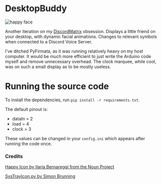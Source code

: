 # DesktopBuddy

![happy face](https://i.imgur.com/cGgORId.png)

Another iteration on my [DiscordMatrix](https://github.com/samclane/DiscordMatrix) obsession. Displays a little friend 
on your desktop, with dynamic facial animations. Changes to relevant symbols when connected to a Discord Voice Server. 

I've ditched PyFirmata, as it was running relatively heavy on my host computer. It would be much more efficient to just write the Arduino code myself and remove unnecessary overhead. The clock marquee, while cool, was on such a small display as to be mostly useless. 

# Running the source code

To install the dependencies, run `pip install -r requirements.txt`. 

The default pinout is:
* dataIn = 2
* load = 4
* clock = 3

These values can be changed in your `config.ini` which appears after running the code once. 

### Credits

[Happy Icon by Ilaria Bernareggi from the Noun Project](https://thenounproject.com/search/?q=pixel%20smile&i=508957)

[SysTrayIcon.py by Simon Brunning](http://www.brunningonline.net/simon/blog/archives/SysTrayIcon.py.html)